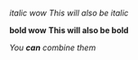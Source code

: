 *italic wow*
_This will also be italic_

**bold wow**
__This will also be bold__

_You **can** combine them_
